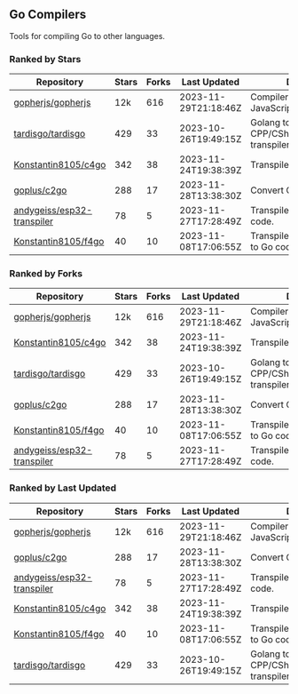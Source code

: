## Go Compilers

Tools for compiling Go to other languages.

### Ranked by Stars

| Repository | Stars | Forks | Last Updated | Description | 
|------------|-------|-------|--------------|-------------|
| [gopherjs/gopherjs](https://github.com/gopherjs/gopherjs) | 12k | 616 | 2023-11-29T21:18:46Z |  Compiler from Go to JavaScript. |
| [tardisgo/tardisgo](https://github.com/tardisgo/tardisgo) | 429 | 33 | 2023-10-26T19:49:15Z |  Golang to Haxe to CPP/CSharp/Java/JavaScript transpiler. |
| [Konstantin8105/c4go](https://github.com/Konstantin8105/c4go) | 342 | 38 | 2023-11-24T19:38:39Z |  Transpile C code to Go code. |
| [goplus/c2go](https://github.com/goplus/c2go) | 288 | 17 | 2023-11-28T13:38:30Z |  Convert C code to Go code. |
| [andygeiss/esp32-transpiler](https://github.com/andygeiss/esp32-transpiler) | 78 | 5 | 2023-11-27T17:28:49Z |  Transpile Go into Arduino code. |
| [Konstantin8105/f4go](https://github.com/Konstantin8105/f4go) | 40 | 10 | 2023-11-08T17:06:55Z |  Transpile FORTRAN 77 code to Go code. |

### Ranked by Forks

| Repository | Stars | Forks | Last Updated | Description | 
|------------|-------|-------|--------------|-------------|
| [gopherjs/gopherjs](https://github.com/gopherjs/gopherjs) | 12k | 616 | 2023-11-29T21:18:46Z |  Compiler from Go to JavaScript. |
| [Konstantin8105/c4go](https://github.com/Konstantin8105/c4go) | 342 | 38 | 2023-11-24T19:38:39Z |  Transpile C code to Go code. |
| [tardisgo/tardisgo](https://github.com/tardisgo/tardisgo) | 429 | 33 | 2023-10-26T19:49:15Z |  Golang to Haxe to CPP/CSharp/Java/JavaScript transpiler. |
| [goplus/c2go](https://github.com/goplus/c2go) | 288 | 17 | 2023-11-28T13:38:30Z |  Convert C code to Go code. |
| [Konstantin8105/f4go](https://github.com/Konstantin8105/f4go) | 40 | 10 | 2023-11-08T17:06:55Z |  Transpile FORTRAN 77 code to Go code. |
| [andygeiss/esp32-transpiler](https://github.com/andygeiss/esp32-transpiler) | 78 | 5 | 2023-11-27T17:28:49Z |  Transpile Go into Arduino code. |

### Ranked by Last Updated

| Repository | Stars | Forks | Last Updated | Description | 
|------------|-------|-------|--------------|-------------|
| [gopherjs/gopherjs](https://github.com/gopherjs/gopherjs) | 12k | 616 | 2023-11-29T21:18:46Z |  Compiler from Go to JavaScript. |
| [goplus/c2go](https://github.com/goplus/c2go) | 288 | 17 | 2023-11-28T13:38:30Z |  Convert C code to Go code. |
| [andygeiss/esp32-transpiler](https://github.com/andygeiss/esp32-transpiler) | 78 | 5 | 2023-11-27T17:28:49Z |  Transpile Go into Arduino code. |
| [Konstantin8105/c4go](https://github.com/Konstantin8105/c4go) | 342 | 38 | 2023-11-24T19:38:39Z |  Transpile C code to Go code. |
| [Konstantin8105/f4go](https://github.com/Konstantin8105/f4go) | 40 | 10 | 2023-11-08T17:06:55Z |  Transpile FORTRAN 77 code to Go code. |
| [tardisgo/tardisgo](https://github.com/tardisgo/tardisgo) | 429 | 33 | 2023-10-26T19:49:15Z |  Golang to Haxe to CPP/CSharp/Java/JavaScript transpiler. |

